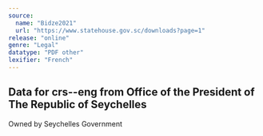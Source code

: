 ```yaml
---
source:
  name: "Bidze2021"
  url: "https://www.statehouse.gov.sc/downloads?page=1"
release: "online"
genre: "Legal"
datatype: "PDF other"
lexifier: "French"
---
```


## Data for crs--eng from Office of the President of The Republic of Seychelles

Owned by Seychelles Government
